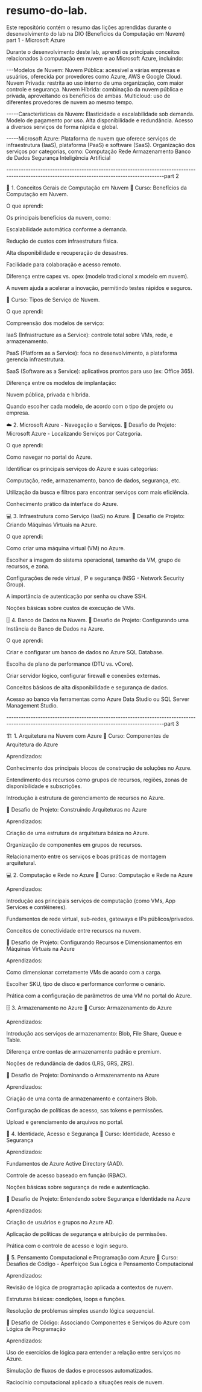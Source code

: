 # resumo-do-lab.
Este repositório contém o resumo das lições aprendidas durante o desenvolvimento do lab na DIO (Beneficios da Computação em Nuvem) part 1 - Microsoft Azure

Durante o desenvolvimento deste lab, aprendi os principais conceitos relacionados à computação em nuvem e ao Microsoft Azure, incluindo:

---Modelos de Nuvem:
Nuvem Pública: acessível a várias empresas e usuários, oferecida por provedores como Azure, AWS e Google Cloud.
Nuvem Privada: restrita ao uso interno de uma organização, com maior controle e segurança.
Nuvem Híbrida: combinação da nuvem pública e privada, aproveitando os benefícios de ambas.
Multicloud: uso de diferentes provedores de nuvem ao mesmo tempo.

-----Características da Nuvem:
Elasticidade e escalabilidade sob demanda.
Modelo de pagamento por uso.
Alta disponibilidade e redundância.
Acesso a diversos serviços de forma rápida e global.

-----Microsoft Azure:
Plataforma de nuvem que oferece serviços de infraestrutura (IaaS), plataforma (PaaS) e software (SaaS).
Organização dos serviços por categorias, como:
Computação
Rede
Armazenamento
Banco de Dados
Segurança
Inteligência Artificial

-----------------------------------------------------------------------------------------------------------------------------------------------part 2

🧩 1. Conceitos Gerais de Computação em Nuvem
📘 Curso: Benefícios da Computação em Nuvem.

O que aprendi:

Os principais benefícios da nuvem, como:

Escalabilidade automática conforme a demanda.

Redução de custos com infraestrutura física.

Alta disponibilidade e recuperação de desastres.

Facilidade para colaboração e acesso remoto.

Diferença entre capex vs. opex (modelo tradicional x modelo em nuvem).

A nuvem ajuda a acelerar a inovação, permitindo testes rápidos e seguros.

📘 Curso: Tipos de Serviço de Nuvem.

O que aprendi:

Compreensão dos modelos de serviço:

IaaS (Infrastructure as a Service): controle total sobre VMs, rede, e armazenamento.

PaaS (Platform as a Service): foca no desenvolvimento, a plataforma gerencia infraestrutura.

SaaS (Software as a Service): aplicativos prontos para uso (ex: Office 365).

Diferença entre os modelos de implantação:

Nuvem pública, privada e híbrida.

Quando escolher cada modelo, de acordo com o tipo de projeto ou empresa.

☁️ 2. Microsoft Azure - Navegação e Serviços.
🧩 Desafio de Projeto: Microsoft Azure - Localizando Serviços por Categoria.

O que aprendi:

Como navegar no portal do Azure.

Identificar os principais serviços do Azure e suas categorias:

Computação, rede, armazenamento, banco de dados, segurança, etc.

Utilização da busca e filtros para encontrar serviços com mais eficiência.

Conhecimento prático da interface do Azure.

💻 3. Infraestrutura como Serviço (IaaS) no Azure.
🧩 Desafio de Projeto: Criando Máquinas Virtuais na Azure.

O que aprendi:

Como criar uma máquina virtual (VM) no Azure.

Escolher a imagem do sistema operacional, tamanho da VM, grupo de recursos, e zona.

Configurações de rede virtual, IP e segurança (NSG - Network Security Group).

A importância de autenticação por senha ou chave SSH.

Noções básicas sobre custos de execução de VMs.

🗄️ 4. Banco de Dados na Nuvem.
🧩 Desafio de Projeto: Configurando uma Instância de Banco de Dados na Azure.

O que aprendi:

Criar e configurar um banco de dados no Azure SQL Database.

Escolha de plano de performance (DTU vs. vCore).

Criar servidor lógico, configurar firewall e conexões externas.

Conceitos básicos de alta disponibilidade e segurança de dados.

Acesso ao banco via ferramentas como Azure Data Studio ou SQL Server Management Studio.

-----------------------------------------------------------------------------------------------------------------------------------------------part 3

🏗️ 1. Arquitetura na Nuvem com Azure
📘 Curso: Componentes de Arquitetura do Azure

Aprendizados:

Conhecimento dos principais blocos de construção de soluções no Azure.

Entendimento dos recursos como grupos de recursos, regiões, zonas de disponibilidade e subscrições.

Introdução à estrutura de gerenciamento de recursos no Azure.

🧩 Desafio de Projeto: Construindo Arquiteturas no Azure

Aprendizados:

Criação de uma estrutura de arquitetura básica no Azure.

Organização de componentes em grupos de recursos.

Relacionamento entre os serviços e boas práticas de montagem arquitetural.

💻 2. Computação e Rede no Azure
📘 Curso: Computação e Rede na Azure

Aprendizados:

Introdução aos principais serviços de computação (como VMs, App Services e contêineres).

Fundamentos de rede virtual, sub-redes, gateways e IPs públicos/privados.

Conceitos de conectividade entre recursos na nuvem.

🧩 Desafio de Projeto: Configurando Recursos e Dimensionamentos em Máquinas Virtuais na Azure

Aprendizados:

Como dimensionar corretamente VMs de acordo com a carga.

Escolher SKU, tipo de disco e performance conforme o cenário.

Prática com a configuração de parâmetros de uma VM no portal do Azure.

🗄️ 3. Armazenamento no Azure
📘 Curso: Armazenamento do Azure

Aprendizados:

Introdução aos serviços de armazenamento: Blob, File Share, Queue e Table.

Diferença entre contas de armazenamento padrão e premium.

Noções de redundância de dados (LRS, GRS, ZRS).

🧩 Desafio de Projeto: Dominando o Armazenamento na Azure

Aprendizados:

Criação de uma conta de armazenamento e containers Blob.

Configuração de políticas de acesso, sas tokens e permissões.

Upload e gerenciamento de arquivos no portal.

🔐 4. Identidade, Acesso e Segurança
📘 Curso: Identidade, Acesso e Segurança

Aprendizados:

Fundamentos de Azure Active Directory (AAD).

Controle de acesso baseado em função (RBAC).

Noções básicas sobre segurança de rede e autenticação.

🧩 Desafio de Projeto: Entendendo sobre Segurança e Identidade na Azure

Aprendizados:

Criação de usuários e grupos no Azure AD.

Aplicação de políticas de segurança e atribuição de permissões.

Prática com o controle de acesso e login seguro.

🧠 5. Pensamento Computacional e Programação com Azure
📘 Curso: Desafios de Código - Aperfeiçoe Sua Lógica e Pensamento Computacional

Aprendizados:

Revisão de lógica de programação aplicada a contextos de nuvem.

Estruturas básicas: condições, loops e funções.

Resolução de problemas simples usando lógica sequencial.

🧩 Desafio de Código: Associando Componentes e Serviços do Azure com Lógica de Programação

Aprendizados:

Uso de exercícios de lógica para entender a relação entre serviços no Azure.

Simulação de fluxos de dados e processos automatizados.

Raciocínio computacional aplicado a situações reais de nuvem.
